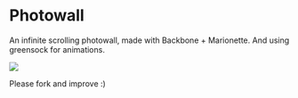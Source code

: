 Photowall
===============
An infinite scrolling photowall, made with Backbone + Marionette. And using greensock for animations.

![](https://cloud.githubusercontent.com/assets/2387719/5312273/876d7f28-7c24-11e4-95bf-9f5d126f3707.png)

Please fork and improve :)
